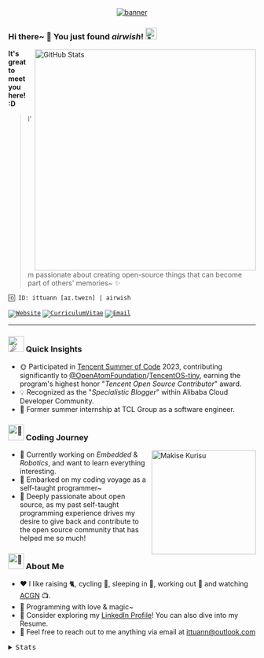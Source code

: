 <div id="banner" align="center">
    <a href="https://github.com/ittuann" target="_blank">
        <img src="https://capsule-render.vercel.app/api?type=Waving&color=gradient&animation=fadeIn&text=airwish&desc=Coding%20with%20love%20and%20magic~&fontColor=0B1013&fontSize=60&fontAlignY=30&descSize=14&descAlign=64&descAlignY=52&height=136" alt="banner" />
    </a>
</div>

### Hi there~ 👋 You just found *airwish*! <img src="https://fonts.gstatic.com/s/e/notoemoji/latest/1f973/512.webp" alt="🥳" width="24" height="24">

<a href="https://github.com/ittuann?tab=repositories&q=&sort=stargazers" target="_blank">
  <img src="https://github-readme-stats-ittuanns-projects.vercel.app/api?username=ittuann&count_private=true&show=prs_merged&show_icons=true&bg_color=caefd7,f5bfd7,abc9e9&title_color=8d192b&text_color=862931&icon_color=b71f36&border_color=&e9d8d4&border_radius=20&rank_icon=github" alt="GitHub Stats" align="right" width="450" />
</a>

**It's great to meet you here! :D**

> I'm passionate about creating open-source things that can become part of others' memories~ ✨

```plaintext
🆔 ID: ittuann [aɪ.tweɪn] | airwish
```

<code>[![Website](https://img.shields.io/badge/-Blog-ff8000?style=for-the-badge&logo=blogger&logoColor=white&link=https://ittuann.github.io)](https://ittuann.github.io)</code>
<code>[![CurriculumVitae](https://img.shields.io/badge/-Résumé-informational?style=for-the-badge&logo=BookStack&logoColor=white&link=https://baiqilu.netlify.app)](https://baiqilu.netlify.app)</code>
<code>[![Email](https://img.shields.io/badge/-ittuann@outlook.com-c5221f?style=for-the-badge&logo=Gmail&logoColor=white&link=mailto:ittuann@outlook.com)](mailto:ittuann@outlook.com)</code>

---

### <img src="https://fonts.gstatic.com/s/e/notoemoji/latest/2604_fe0f/512.webp" alt="☄" width="32" height="32"> Quick Insights

- 🌞 Participated in [Tencent Summer of Code](https://opensource.tencent.com/summer-of-code) 2023, contributing significantly to [@OpenAtomFoundation](https://github.com/OpenAtomFoundation)/[TencentOS-tiny](https://github.com/OpenAtomFoundation/TencentOS-tiny), earning the program's highest honor "*Tencent Open Source Contributor*" award.
- 💡 Recognized as the "*Specialistic Blogger*" within Alibaba Cloud Developer Community.
- 🏢 Former summer internship at TCL Group as a software engineer.

### <img src="https://fonts.gstatic.com/s/e/notoemoji/latest/1f388/512.webp" alt="🎈" width="32" height="32"> Coding Journey

<a href="https://en.wikipedia.org/wiki/Steins;Gate" target="_blank">
    <img src="https://anime-random-peek-image-api.vercel.app?img=Kurisu%20Makise.png" alt="Makise Kurisu" align="right" height="212" />
</a>

- 🔭 Currently working on *Embedded* & *Robotics*, and want to learn everything interesting.
- 💫 Embarked on my coding voyage as a self-taught programmer~
- 🌱 Deeply passionate about open source, as my past self-taught programming experience drives my desire to give back and contribute to the open source community that has helped me so much!

### <img src="https://fonts.gstatic.com/s/e/notoemoji/latest/1f308/512.webp" alt="🌈" width="32" height="32"> About Me

- ❤️ I like raising 🐈, cycling 🚵, sleeping in 🛌, working out 💪 and watching [ACGN](https://en.wikipedia.org/wiki/ACG_(subculture)) 📺.
- 🌸 Programming with love & magic~
- 📝 Consider exploring my [LinkedIn Profile](https://www.linkedin.com/in/baiqi-lu)! You can also dive into my Resume.
- 💌 Feel free to reach out to me anything via email at [ittuann@outlook.com](mailto:ittuann@outlook.com)

<details>
  <summary><kbd>Stats</kbd></summary>

  ```plaintext
  GPG key ID: A882 0959 29EB E14C (ittuann@outlook.com, Exp: 2026-07-01)
  ```

  <a href="https://github.com/ittuann?tab=repositories" target="_blank">
    <img src="https://github-profile-summary-cards.vercel.app/api/cards/productive-time?username=ittuann&utcOffset=8&theme=nord_bright" alt="Commits Time Stats">
  </a>

</details>
